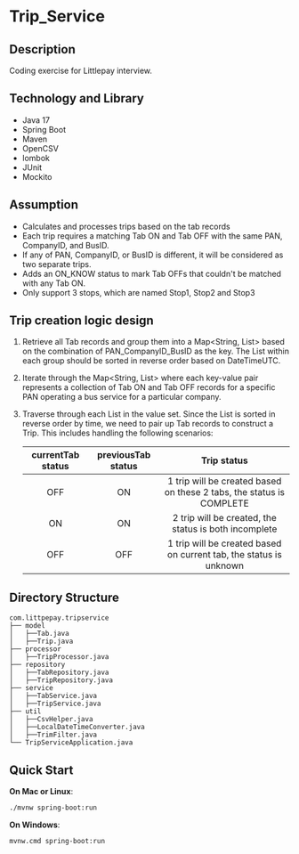 # Trip_Service

## Description

Coding exercise for Littlepay interview.

## Technology and Library

- Java 17
- Spring Boot
- Maven
- OpenCSV
- lombok
- JUnit
- Mockito

## Assumption

+ Calculates and processes trips based on the tab records
+ Each trip requires a matching Tab ON and Tab OFF with the same PAN, CompanyID, and BusID.
+ If any of PAN, CompanyID, or BusID is different, it will be considered as two separate trips.
+ Adds an ON_KNOW status to mark Tab OFFs that couldn't be matched with any Tab ON.
+ Only support 3 stops, which are named Stop1, Stop2 and Stop3

## Trip creation logic design

1. Retrieve all Tab records and group them into a Map<String, List<Tab>> based on the combination of PAN_CompanyID_BusID as the key. The List<Tab> within each group should be sorted in reverse order based on DateTimeUTC.
2. Iterate through the Map<String, List<Tab>> where each key-value pair represents a collection of Tab ON and Tab OFF records for a specific PAN operating a bus service for a particular company.
3. Traverse through each List<Tab> in the value set. Since the List is sorted in reverse order by time, we need to pair up Tab records to construct a Trip. This includes handling the following scenarios:

   | currentTab status | previousTab status |                         Trip status                          |
      | :---------------: | :----------------: | :----------------------------------------------------------: |
   |        OFF        |         ON         | 1 trip will be created based on these 2 tabs, the status is COMPLETE |
   |        ON         |         ON         |    2 trip will be created, the status is both incomplete     |
   |        OFF        |        OFF         | 1 trip will be created based on current tab, the status is unknown |


## Directory Structure
```
com.littpepay.tripservice
├── model
│   ├──Tab.java
│   ├──Trip.java
├── processor
│   ├──TripProcessor.java
├── repository
│   ├──TabRepository.java
│   ├──TripRepository.java
├── service
│   ├──TabService.java
│   ├──TripService.java
├── util
│   ├──CsvHelper.java
│   ├──LocalDateTimeConverter.java
│   ├──TrimFilter.java
└── TripServiceApplication.java
```

## Quick Start

**On Mac or Linux**:

```sh
./mvnw spring-boot:run
```

**On Windows**:

```sh
mvnw.cmd spring-boot:run
```
